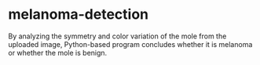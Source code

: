 # melanoma-detection
By analyzing the symmetry and color variation of the mole from the uploaded image, Python-based program concludes whether it is melanoma or whether the mole is benign.
